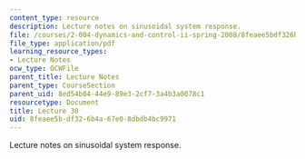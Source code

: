 ```yaml
---
content_type: resource
description: Lecture notes on sinusoidal system response.
file: /courses/2-004-dynamics-and-control-ii-spring-2008/8feaee5bdf326b4a67e08dbdb4bc9971_lecture_30.pdf
file_type: application/pdf
learning_resource_types:
- Lecture Notes
ocw_type: OCWFile
parent_title: Lecture Notes
parent_type: CourseSection
parent_uid: 8ed54b04-44e9-89e3-2cf7-3a4b3a0078c1
resourcetype: Document
title: Lecture 30
uid: 8feaee5b-df32-6b4a-67e0-8dbdb4bc9971
---
```

Lecture notes on sinusoidal system response.

